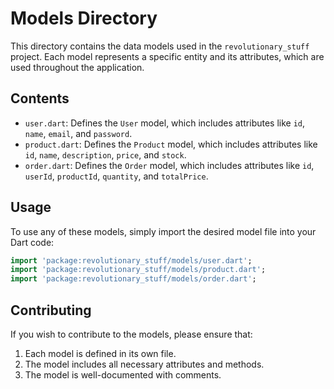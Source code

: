 # Models Directory

This directory contains the data models used in the `revolutionary_stuff` project. Each model represents a specific entity and its attributes, which are used throughout the application.

## Contents

- `user.dart`: Defines the `User` model, which includes attributes like `id`, `name`, `email`, and `password`.
- `product.dart`: Defines the `Product` model, which includes attributes like `id`, `name`, `description`, `price`, and `stock`.
- `order.dart`: Defines the `Order` model, which includes attributes like `id`, `userId`, `productId`, `quantity`, and `totalPrice`.

## Usage

To use any of these models, simply import the desired model file into your Dart code:

```dart
import 'package:revolutionary_stuff/models/user.dart';
import 'package:revolutionary_stuff/models/product.dart';
import 'package:revolutionary_stuff/models/order.dart';
```

## Contributing

If you wish to contribute to the models, please ensure that:

1. Each model is defined in its own file.
2. The model includes all necessary attributes and methods.
3. The model is well-documented with comments.
